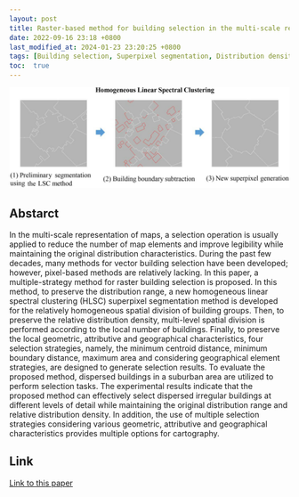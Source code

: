 ```yaml
---
layout: post
title: Raster-based method for building selection in the multi-scale representation of two-dimensional maps
date: 2022-09-16 23:18 +0800
last_modified_at: 2024-01-23 23:20:25 +0800
tags: [Building selection, Superpixel segmentation, Distribution density, Map generalization]
toc:  true
---
```

![Framework](/figures/pp220916.jpg)

## Abstarct

In the multi-scale representation of maps, a selection operation is usually applied to reduce the number of map elements and improve legibility while maintaining the original distribution characteristics. During the past few decades, many methods for vector building selection have been developed; however, pixel-based methods are relatively lacking. In this paper, a multiple-strategy method for raster building selection is proposed. In this method, to preserve the distribution range, a new homogeneous linear spectral clustering (HLSC) superpixel segmentation method is developed for the relatively homogeneous spatial division of building groups. Then, to preserve the relative distribution density, multi-level spatial division is performed according to the local number of buildings. Finally, to preserve the local geometric, attributive and geographical characteristics, four selection strategies, namely, the minimum centroid distance, minimum boundary distance, maximum area and considering geographical element strategies, are designed to generate selection results. To evaluate the proposed method, dispersed buildings in a suburban area are utilized to perform selection tasks. The experimental results indicate that the proposed method can effectively select dispersed irregular buildings at different levels of detail while maintaining the original distribution range and relative distribution density. In addition, the use of multiple selection strategies considering various geometric, attributive and geographical characteristics provides multiple options for cartography.

## Link

[Link to this paper](https://www.tandfonline.com/doi/abs/10.1080/10106049.2021.1943007)

